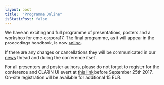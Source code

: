 ```yaml
---
layout: post
title:  "Programme Online"
isStaticPost: false
---
```

We have an exciting and full programme of presentations, posters and a workshop
for cmc-corpora17. The final programme, as it will appear in the proceedings
handbook, is now [online](/schedule).

If there are any changes or cancellations they will be communicated in our
[news](/blog) thread and during the conference itself.

For all presenters and poster authors, please do not forget to register for the
conference and CLARIN UI event at [this link](/registration) before September
25th 2017. On-site registration will be available for additional 15 EUR.
